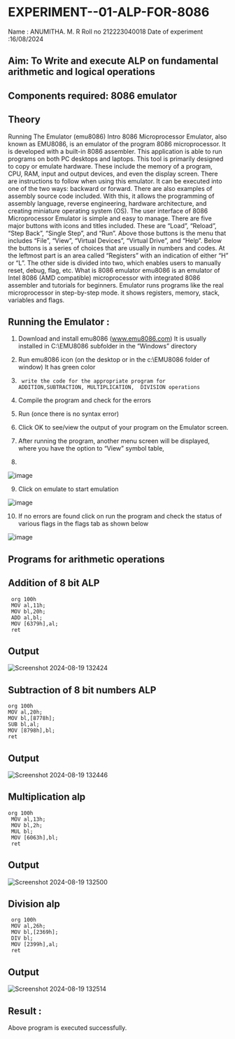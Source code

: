 # EXPERIMENT--01-ALP-FOR-8086
Name : ANUMITHA. M. R
Roll no 212223040018
Date of experiment :16/08/2024





## Aim: To Write and execute ALP on fundamental arithmetic and logical operations
## Components required: 8086  emulator 
## Theory 
Running The Emulator (emu8086) Intro 8086 Microprocessor Emulator, also known as EMU8086, is an emulator of the program 8086 microprocessor. It is developed with a built-in 8086 assembler. This application is able to run programs on both PC desktops and laptops. This tool is primarily designed to copy or emulate hardware. These include the memory of a program, CPU, RAM, input and output devices, and even the display screen. There are instructions to follow when using this emulator. It can be executed into one of the two ways: backward or forward. There are also examples of assembly source code included. With this, it allows the programming of assembly language, reverse engineering, hardware architecture, and creating miniature operating system (OS). The user interface of 8086 Microprocessor Emulator is simple and easy to manage. There are five major buttons with icons and titles included. These are “Load”, “Reload”, “Step Back”, “Single Step”, and “Run”. Above those buttons is the menu that includes “File”, “View”, “Virtual Devices”, “Virtual Drive”, and “Help”. Below the buttons is a series of choices that are usually in numbers and codes. At the leftmost part is an area called “Registers” with an indication of either “H” or “L”. The other side is divided into two, which enables users to manually reset, debug, flag, etc. What is 8086 emulator emu8086 is an emulator of Intel 8086 (AMD compatible) microprocessor with integrated 8086 assembler and tutorials for beginners. Emulator runs programs like the real microprocessor in step-by-step mode. it shows registers, memory, stack, variables and flags.


 ## Running the Emulator :
1.	Download and install emu8086 (www.emu8086.com) It is usually installed in C:\EMU8086 subfolder in the “Windows” directory
2.	  Run  emu8086 icon (on the desktop or in the c:\EMU8086 folder of window) It has green color 
 
 
3.		write the code for the appropriate program for ADDITION,SUBTRACTION, MULTIPLICATION,  DIVISION operations 

4.	 Compile the program and check for the errors 
5.	Run (once there is no syntax error) 

6.	Click OK to see/view the output of your program on the Emulator screen. 


7.	After running the program, another menu screen will be displayed, where you have the option to “View” symbol table,
8.	 


![image](https://user-images.githubusercontent.com/36288975/189273263-d65baae9-4b8f-4723-afb3-c0ffa4052b04.png)











9.	Click on emulate to start emulation 








![image](https://user-images.githubusercontent.com/36288975/189273273-9bb36ec1-e2e8-4892-8d35-37707332bfdc.png)








10.	If no errors are found click on run the program and check the status of various flags in the flags tab as shown below 






![image](https://user-images.githubusercontent.com/36288975/189273277-113a2a33-4a40-4ff8-95a5-ecd3a1f504fe.png)







## Programs for arithmetic  operations

## Addition  of 8 bit ALP 
```
 org 100h
 MOV al,11h;
 MOV bl,20h;
 ADD al,bl;
 MOV [6379h],al;
 ret
```
## Output  
 ![Screenshot 2024-08-19 132424](https://github.com/user-attachments/assets/e848d258-fe36-46bf-8e15-2e06654b3571)

## Subtraction   of 8 bit numbers  ALP 
 ```
 org 100h
 MOV al,20h;
 MOV bl,[8778h];
 SUB bl,al;
 MOV [8798h],bl;
 ret
 ```
## Output  
![Screenshot 2024-08-19 132446](https://github.com/user-attachments/assets/d1279164-d526-474b-8c82-58df8f8cbbf6)

## Multiplication alp 
```
org 100h
 MOV al,13h;
 MOV bl,2h;
 MUL bl;
 MOV [6063h],bl;
 ret
 ```
 ## Output  
![Screenshot 2024-08-19 132500](https://github.com/user-attachments/assets/b2922702-87a8-4161-9133-52c3f1c3cd42)


## Division alp 
```
 org 100h
 MOV al,26h;
 MOV bl,[2369h];
 DIV bl;
 MOV [2399h],al;
 ret
 ```

## Output  
![Screenshot 2024-08-19 132514](https://github.com/user-attachments/assets/ae1daa88-cbb4-47e4-8e34-54602e2526e9)


## Result :
Above program is executed successfully.
 








